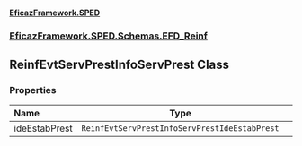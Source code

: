 #### [EficazFramework.SPED](EficazFrameworkSPED.md 'EficazFramework SPED')
### [EficazFramework.SPED.Schemas.EFD_Reinf](EficazFramework.SPED.Schemas.EFD_Reinf.md 'EficazFramework.SPED.Schemas.EFD_Reinf')

## ReinfEvtServPrestInfoServPrest Class
### Properties

| Name | Type | |
| :--- | :---: | :--- |
| ideEstabPrest | `ReinfEvtServPrestInfoServPrestIdeEstabPrest` |  |
